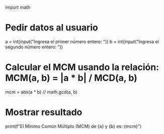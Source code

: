 import math

# Pedir datos al usuario
a = int(input("Ingresa el primer número entero: "))
b = int(input("Ingresa el segundo número entero: "))

# Calcular el MCM usando la relación: MCM(a, b) = |a * b| / MCD(a, b)
mcm = abs(a * b) // math.gcd(a, b)

# Mostrar resultado
print(f"El Mínimo Común Múltiplo (MCM) de {a} y {b} es: {mcm}")
